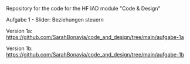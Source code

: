 Repository for the code for the HF IAD module "Code & Design"


Aufgabe 1 - Slider: Beziehungen steuern

Version 1a:  https://github.com/SarahBonavia/code_and_design/tree/main/aufgabe-1a
    
Version 1b:  https://github.com/SarahBonavia/code_and_design/tree/main/aufgabe-1b 
